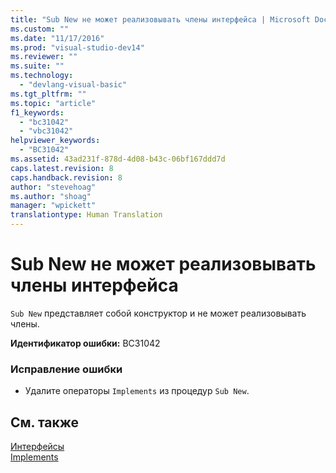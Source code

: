 ```yaml
---
title: "Sub New не может реализовывать члены интерфейса | Microsoft Docs"
ms.custom: ""
ms.date: "11/17/2016"
ms.prod: "visual-studio-dev14"
ms.reviewer: ""
ms.suite: ""
ms.technology: 
  - "devlang-visual-basic"
ms.tgt_pltfrm: ""
ms.topic: "article"
f1_keywords: 
  - "bc31042"
  - "vbc31042"
helpviewer_keywords: 
  - "BC31042"
ms.assetid: 43ad231f-878d-4d08-b43c-06bf167ddd7d
caps.latest.revision: 8
caps.handback.revision: 8
author: "stevehoag"
ms.author: "shoag"
manager: "wpickett"
translationtype: Human Translation
---
```

# Sub New не может реализовывать члены интерфейса
`Sub New` представляет собой конструктор и не может реализовывать члены.  
  
 **Идентификатор ошибки:** BC31042  
  
### Исправление ошибки  
  
-   Удалите операторы `Implements` из процедур `Sub New`.  
  
## См. также  
 [Интерфейсы](../../visual-basic/programming-guide/language-features/interfaces/index.md)   
 [Implements](../../visual-basic/language-reference/statements/implements-clause.md)